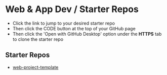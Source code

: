 # Web & App Dev / Starter Repos

- Click the link to jump to your desired starter repo
- Then click the CODE button at the top of your GitHub page 
- Then click the 'Open with GitHub Desktop' option under the **HTTPS** tab to clone the starter repo



## Starter Repos

- [web-project-template](https://github.com/bengal865/web-project-template)
